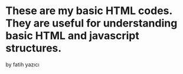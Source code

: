 # These are my basic HTML codes.  They are useful for understanding basic HTML and javascript structures. 
by fatih yazıcı
